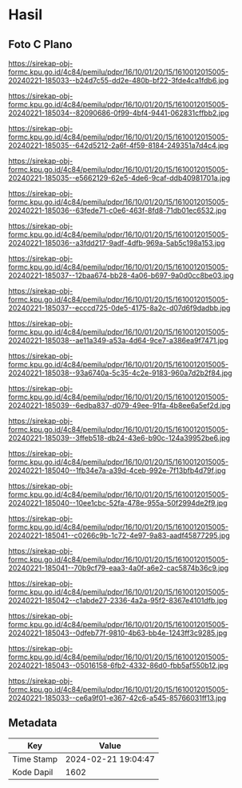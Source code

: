 # Hasil

## Foto C Plano

https://sirekap-obj-formc.kpu.go.id/4c84/pemilu/pdpr/16/10/01/20/15/1610012015005-20240221-185033--b24d7c55-dd2e-480b-bf22-3fde4ca1fdb6.jpg

https://sirekap-obj-formc.kpu.go.id/4c84/pemilu/pdpr/16/10/01/20/15/1610012015005-20240221-185034--82090686-0f99-4bf4-9441-062831cffbb2.jpg

https://sirekap-obj-formc.kpu.go.id/4c84/pemilu/pdpr/16/10/01/20/15/1610012015005-20240221-185035--642d5212-2a6f-4f59-8184-249351a7d4c4.jpg

https://sirekap-obj-formc.kpu.go.id/4c84/pemilu/pdpr/16/10/01/20/15/1610012015005-20240221-185035--e5662129-62e5-4de6-9caf-ddb40981701a.jpg

https://sirekap-obj-formc.kpu.go.id/4c84/pemilu/pdpr/16/10/01/20/15/1610012015005-20240221-185036--63fede71-c0e6-463f-8fd8-71db01ec6532.jpg

https://sirekap-obj-formc.kpu.go.id/4c84/pemilu/pdpr/16/10/01/20/15/1610012015005-20240221-185036--a3fdd217-9adf-4dfb-969a-5ab5c198a153.jpg

https://sirekap-obj-formc.kpu.go.id/4c84/pemilu/pdpr/16/10/01/20/15/1610012015005-20240221-185037--12baa674-bb28-4a06-b697-9a0d0cc8be03.jpg

https://sirekap-obj-formc.kpu.go.id/4c84/pemilu/pdpr/16/10/01/20/15/1610012015005-20240221-185037--ecccd725-0de5-4175-8a2c-d07d6f9dadbb.jpg

https://sirekap-obj-formc.kpu.go.id/4c84/pemilu/pdpr/16/10/01/20/15/1610012015005-20240221-185038--ae11a349-a53a-4d64-9ce7-a386ea9f7471.jpg

https://sirekap-obj-formc.kpu.go.id/4c84/pemilu/pdpr/16/10/01/20/15/1610012015005-20240221-185038--93a6740a-5c35-4c2e-9183-960a7d2b2f84.jpg

https://sirekap-obj-formc.kpu.go.id/4c84/pemilu/pdpr/16/10/01/20/15/1610012015005-20240221-185039--6edba837-d079-49ee-91fa-4b8ee6a5ef2d.jpg

https://sirekap-obj-formc.kpu.go.id/4c84/pemilu/pdpr/16/10/01/20/15/1610012015005-20240221-185039--3ffeb518-db24-43e6-b90c-124a39952be6.jpg

https://sirekap-obj-formc.kpu.go.id/4c84/pemilu/pdpr/16/10/01/20/15/1610012015005-20240221-185040--1fb34e7a-a39d-4ceb-992e-7f13bfb4d79f.jpg

https://sirekap-obj-formc.kpu.go.id/4c84/pemilu/pdpr/16/10/01/20/15/1610012015005-20240221-185040--10ee1cbc-52fa-478e-955a-50f2994de2f9.jpg

https://sirekap-obj-formc.kpu.go.id/4c84/pemilu/pdpr/16/10/01/20/15/1610012015005-20240221-185041--c0266c9b-1c72-4e97-9a83-aadf45877295.jpg

https://sirekap-obj-formc.kpu.go.id/4c84/pemilu/pdpr/16/10/01/20/15/1610012015005-20240221-185041--70b9cf79-eaa3-4a0f-a6e2-cac5874b36c9.jpg

https://sirekap-obj-formc.kpu.go.id/4c84/pemilu/pdpr/16/10/01/20/15/1610012015005-20240221-185042--c1abde27-2336-4a2a-95f2-8367e4101dfb.jpg

https://sirekap-obj-formc.kpu.go.id/4c84/pemilu/pdpr/16/10/01/20/15/1610012015005-20240221-185043--0dfeb77f-9810-4b63-bb4e-1243ff3c9285.jpg

https://sirekap-obj-formc.kpu.go.id/4c84/pemilu/pdpr/16/10/01/20/15/1610012015005-20240221-185043--05016158-6fb2-4332-86d0-fbb5af550b12.jpg

https://sirekap-obj-formc.kpu.go.id/4c84/pemilu/pdpr/16/10/01/20/15/1610012015005-20240221-185033--ce6a9f01-e367-42c6-a545-85766031ff13.jpg


## Metadata

| Key        | Value               |
| ---------- | ------------------- |
| Time Stamp | 2024-02-21 19:04:47 |
| Kode Dapil | 1602                |



